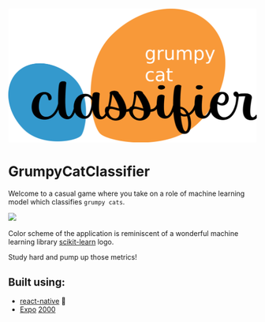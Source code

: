 <p align="center">
  <img src="https://github.com/COOLIRON2311/GrumpyCatClassifier/blob/master/assets/icon.png?raw=true" />
</p>

# GrumpyCatClassifier
Welcome to a casual game where you take on a role of machine learning model which classifies `grumpy cats`.

![](https://media.wired.com/photos/5cdefb92b86e041493d389df/191:100/w_1280,c_limit/Culture-Grumpy-Cat-487386121.jpg)

Color scheme of the application is reminiscent of a wonderful machine learning library [scikit-learn](https://scikit-learn.org/stable/) logo.

Study hard and pump up those metrics!

## Built using:
- [react-native](https://reactnative.dev) 📱
- [Expo](https://expo.dev) [2000](https://www.youtube.com/watch?v=RTNsXYqhczY)

